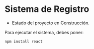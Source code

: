 <h1>Sistema de Registro</h1>

- Estado del proyecto en Construcción.

Para ejecutar el sistema, debes poner:

```npm install react```
